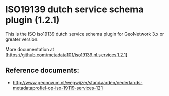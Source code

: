 # ISO19139 dutch service schema plugin (1.2.1)

This is the ISO iso19139 dutch service schema plugin for GeoNetwork 3.x or greater version.

More documentation at [https://github.com/metadata101/iso19139.nl.services.1.2.1]

## Reference documents:

* http://www.geonovum.nl/wegwijzer/standaarden/nederlands-metadataprofiel-op-iso-19119-services-121


